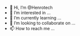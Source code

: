 - 👋 Hi, I’m @Henrotech
- 👀 I’m interested in ...
- 🌱 I’m currently learning ...
- 💞️ I’m looking to collaborate on ...
- 📫 How to reach me ...

<!---
Henrotech/Henrotech is a ✨ special ✨ repository because its `README.md` (this file) appears on your GitHub profile.
You can click the Preview link to take a look at your changes.
--->
